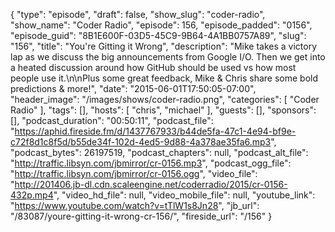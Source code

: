 {
  "type": "episode",
  "draft": false,
  "show_slug": "coder-radio",
  "show_name": "Coder Radio",
  "episode": 156,
  "episode_padded": "0156",
  "episode_guid": "8B1E600F-03D5-45C9-9B64-4A1BB0757A89",
  "slug": "156",
  "title": "You're Gitting it Wrong",
  "description": "Mike takes a victory lap as we discuss the big announcements from Google I/O. Then we get into a heated discussion around how GitHub should be used vs how most people use it.\n\nPlus some great feedback, Mike & Chris share some bold predictions & more!",
  "date": "2015-06-01T17:50:05-07:00",
  "header_image": "/images/shows/coder-radio.png",
  "categories": [
    "Coder Radio"
  ],
  "tags": [],
  "hosts": [
    "chris",
    "michael"
  ],
  "guests": [],
  "sponsors": [],
  "podcast_duration": "00:50:11",
  "podcast_file": "https://aphid.fireside.fm/d/1437767933/b44de5fa-47c1-4e94-bf9e-c72f8d1c8f5d/b55de34f-102d-4ed5-9d88-4a378ae35fa6.mp3",
  "podcast_bytes": 26197519,
  "podcast_chapters": null,
  "podcast_alt_file": "http://traffic.libsyn.com/jbmirror/cr-0156.mp3",
  "podcast_ogg_file": "http://traffic.libsyn.com/jbmirror/cr-0156.ogg",
  "video_file": "http://201406.jb-dl.cdn.scaleengine.net/coderradio/2015/cr-0156-432p.mp4",
  "video_hd_file": null,
  "video_mobile_file": null,
  "youtube_link": "https://www.youtube.com/watch?v=tTlW1s8Jn28",
  "jb_url": "/83087/youre-gitting-it-wrong-cr-156/",
  "fireside_url": "/156"
}

